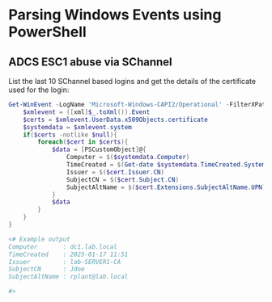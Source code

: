 # Parsing Windows Events using PowerShell
## ADCS ESC1 abuse via SChannel
List the last 10 SChannel based logins and get the details of the certificate used for the login:
```powershell
Get-WinEvent -LogName 'Microsoft-Windows-CAPI2/Operational' -FilterXPath '*[System[EventID=90]]' -max 10 | % { 
    $xmlevent = ([xml]$_.toXml()).Event
    $certs = $xmlevent.UserData.x509Objects.certificate
    $systemdata = $xmlevent.system
    if($certs -notlike $null){
        foreach($cert in $certs){
            $data = [PSCustomObject]@{
                Computer = $($systemdata.Computer)
                TimeCreated = $(Get-date $systemdata.TimeCreated.SystemTime -Format 'yyyy-MM-dd HH:mm')
                Issuer = $($cert.Issuer.CN)
                SubjectCN = $($cert.Subject.CN)
                SubjectAltName = $($cert.Extensions.SubjectAltName.UPN)
            }
            $data
        }
    }
}

<# Example output 
Computer       : dc1.lab.local
TimeCreated    : 2025-01-17 11:51
Issuer         : lab-SERVER1-CA
SubjectCN      : Jdoe
SubjectAltName : rplant@lab.local

#>
```
